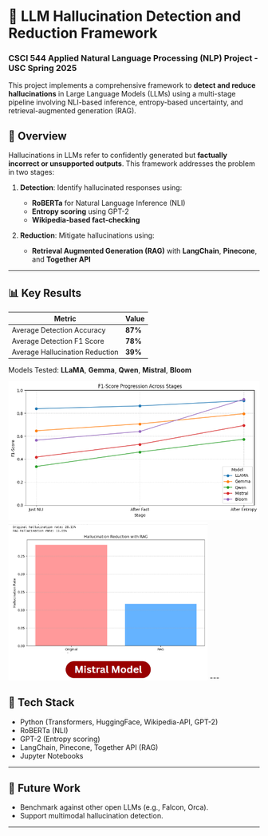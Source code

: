 # 🧠 LLM Hallucination Detection and Reduction Framework
### CSCI 544 Applied Natural Language Processing (NLP) Project - USC Spring 2025

This project implements a comprehensive framework to **detect and reduce hallucinations** in Large Language Models (LLMs) using a multi-stage pipeline involving NLI-based inference, entropy-based uncertainty, and retrieval-augmented generation (RAG).

## 🚀 Overview

Hallucinations in LLMs refer to confidently generated but **factually incorrect or unsupported outputs**. This framework addresses the problem in two stages:

1. **Detection**: Identify hallucinated responses using:
   - **RoBERTa** for Natural Language Inference (NLI)
   - **Entropy scoring** using GPT-2
   - **Wikipedia-based fact-checking**

2. **Reduction**: Mitigate hallucinations using:
   - **Retrieval Augmented Generation (RAG)** with **LangChain**, **Pinecone**, and **Together API**

---

## 📊 Key Results

| Metric                          | Value   |
|--------------------------------|---------|
| Average Detection Accuracy     | **87%** |
| Average Detection F1 Score               | **78%** |
| Average Hallucination Reduction | **39%** |

Models Tested: **LLaMA**, **Gemma**, **Qwen**, **Mistral**, **Bloom**

<img src="images/f1_detection.png" alt="Detection F1" width="700"/>
<img src="images/rag_mistral.png" alt="RAG Reduction" width="400"/>
---

## 🧰 Tech Stack

- Python (Transformers, HuggingFace, Wikipedia-API, GPT-2)
- RoBERTa (NLI)
- GPT-2 (Entropy scoring)
- LangChain, Pinecone, Together API (RAG)
- Jupyter Notebooks

---

## 📌 Future Work

- Benchmark against other open LLMs (e.g., Falcon, Orca).
- Support multimodal hallucination detection.

---
